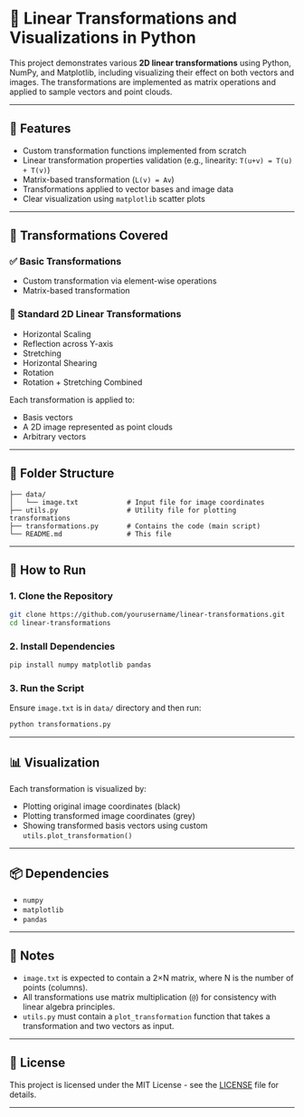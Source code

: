 # 🧮 Linear Transformations and Visualizations in Python

This project demonstrates various **2D linear transformations** using Python, NumPy, and Matplotlib, including visualizing their effect on both vectors and images. The transformations are implemented as matrix operations and applied to sample vectors and point clouds.

---

## 📌 Features

* Custom transformation functions implemented from scratch
* Linear transformation properties validation (e.g., linearity: `T(u+v) = T(u) + T(v)`)
* Matrix-based transformation (`L(v) = Av`)
* Transformations applied to vector bases and image data
* Clear visualization using `matplotlib` scatter plots

---

## 🧠 Transformations Covered

### ✅ Basic Transformations

* Custom transformation via element-wise operations
* Matrix-based transformation

### 🔄 Standard 2D Linear Transformations

* Horizontal Scaling
* Reflection across Y-axis
* Stretching
* Horizontal Shearing
* Rotation
* Rotation + Stretching Combined

Each transformation is applied to:

* Basis vectors
* A 2D image represented as point clouds
* Arbitrary vectors

---

## 📁 Folder Structure

```
├── data/
│   └── image.txt            # Input file for image coordinates
├── utils.py                 # Utility file for plotting transformations
├── transformations.py       # Contains the code (main script)
└── README.md                # This file
```

---

## 🚀 How to Run

### 1. Clone the Repository

```bash
git clone https://github.com/yourusername/linear-transformations.git
cd linear-transformations
```

### 2. Install Dependencies

```bash
pip install numpy matplotlib pandas
```

### 3. Run the Script

Ensure `image.txt` is in `data/` directory and then run:

```bash
python transformations.py
```

---

## 📊 Visualization

Each transformation is visualized by:

* Plotting original image coordinates (black)
* Plotting transformed image coordinates (grey)
* Showing transformed basis vectors using custom `utils.plot_transformation()`

---

## 📦 Dependencies

* `numpy`
* `matplotlib`
* `pandas`

---

## 📎 Notes

* `image.txt` is expected to contain a 2×N matrix, where N is the number of points (columns).
* All transformations use matrix multiplication (`@`) for consistency with linear algebra principles.
* `utils.py` must contain a `plot_transformation` function that takes a transformation and two vectors as input.

---

## 📄 License

This project is licensed under the MIT License - see the [LICENSE](LICENSE) file for details.

---
